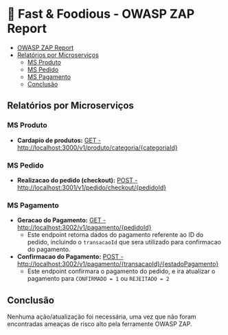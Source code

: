 # 🍔 Fast & Foodious - OWASP ZAP Report

- [OWASP ZAP Report](#owasp-zap-report)
- [Relatórios por Microserviços](#relatorios-por-microservicos)
  - [MS Produto](#ms-produtos)
  - [MS Pedido](#ms-pedido)
  - [MS Pagamento](#ms-pagamento)
  - [Conclusão](#conclusao)

## Relatórios por Microserviços

### MS Produto

- **Cardapio de produtos:** [GET - http://localhost:3000/v1/produto/categoria/{categoriaId}](owasp/pdf/a-cardapio-produtos-2024-03-02-report.pdf)

### MS Pedido

- **Realizacao do pedido (checkout):** [POST - http://localhost:3001/v1/pedido/checkout/{pedidoId}](owasp/pdf/b-realizacao-do-pedido-checkout-2024-03-02-report.pdf)

### MS Pagamento

- **Geracao do Pagamento:** [GET - http://localhost:3002/v1/pagamento/{pedidoId}](owasp/pdf/c-geracao-do-pagamento-2024-03-02-report.pdf)
  - Este endpoint retorna dados do pagamento referente ao ID do pedido, incluindo o `transacaoId` que sera utilizado para confirmacao do pagamento.
- **Confirmacao do Pagamento:** [POST - http://localhost:3002/v1/pagamento/{transacaoId}/{estadoPagamento}](owasp/pdf/d-confirmacao-do-pagamento-2024-03-02-report.pdf)
  - Este endpoint confirmara o pagamento do pedido, e ira atualizar o pagamento para `CONFIRMADO = 1` ou `REJEITADO = 2`

## Conclusão

Nenhuma ação/atualização foi necessária, uma vez que não foram encontradas ameaças de risco alto pela ferramente OWASP ZAP.
